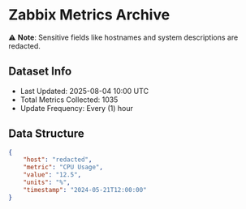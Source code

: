 # Zabbix Metrics Archive

⚠️ **Note**: Sensitive fields like hostnames and system descriptions are redacted.

## Dataset Info
- Last Updated: 2025-08-04 10:00 UTC
- Total Metrics Collected: 1035
- Update Frequency: Every (1) hour

## Data Structure
```json
{
    "host": "redacted",
    "metric": "CPU Usage",
    "value": "12.5",
    "units": "%",
    "timestamp": "2024-05-21T12:00:00"
}
```
